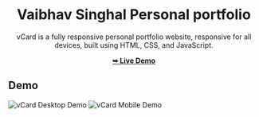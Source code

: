 <div align="center">

# Vaibhav Singhal Personal portfolio

vCard is a fully responsive personal portfolio website, responsive for all devices, built using HTML, CSS, and JavaScript.

 <a href="https://codingstella.github.io/vCard-personal-portfolio/"><strong>➥ Live Demo</strong></a> 
 
 </div>
 
## Demo

![vCard Desktop Demo](./website-demo-image/desktop.png "Desktop Demo")
![vCard Mobile Demo](./website-demo-image/mobile.png "Mobile Demo")


